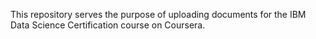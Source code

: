 This repository serves the purpose of uploading documents for the IBM Data Science Certification course on Coursera.
